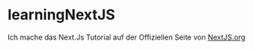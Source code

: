 # learningNextJS
 Ich mache  das Next.Js Tutorial auf der Offiziellen Seite von [NextJS.org](https://nextjs.org/learn/dashboard-app/getting-started)
